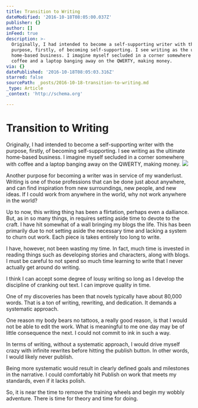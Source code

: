 ```yaml
---
title: Transition to Writing
dateModified: '2016-10-18T08:05:00.037Z'
publisher: {}
author: []
inFeed: true
description: >-
  Originally, I had intended to become a self-supporting writer with the
  purpose, firstly, of becoming self-supporting. I see writing as the ultimate
  home-based business. I imagine myself secluded in a corner somewhere with
  coffee and a laptop banging away on the QWERTY, making money.
via: {}
datePublished: '2016-10-18T08:05:03.316Z'
starred: false
sourcePath: _posts/2016-10-18-transition-to-writing.md
_type: Article
_context: 'http://schema.org'

---
```

# Transition to Writing

Originally, I had intended to become a self-supporting writer with the purpose, firstly, of becoming self-supporting. I see writing as the ultimate home-based business. I imagine myself secluded in a corner somewhere with coffee and a laptop banging away on the QWERTY, making money.
![](https://the-grid-user-content.s3-us-west-2.amazonaws.com/fce60c8c-00ca-4c4f-857d-f299f0898fb7.jpg)

Another purpose for becoming a writer was in service of my wanderlust. Writing is one of those professions that can be done just about anywhere, and can find inspiration from new surroundings, new people, and new ideas. If I could work from anywhere in the world, why not work anywhere in the world?

Up to now, this writing thing has been a flirtation, perhaps even a dalliance. But, as in so many things, in requires setting aside time to devote to the craft. I have hit somewhat of a wall bringing my blogs the life. This has been primarily due to not setting aside the necessary time and lacking a system to churn out work. Each piece is takes entirely too long to write.

I have, however, not been wasting my time. In fact, much time is invested in reading things such as developing stories and characters, along with blogs. I must be careful to not spend so much time learning to write that I never actually get around do writing. 

I think I can accept some degree of lousy writing so long as I develop the discipline of cranking out text. I can improve quality in time. 

One of my discoveries has been that novels typically have about 80,000 words. That is a ton of writing, rewriting, and dedication. It demands a systematic approach. 

One reason my body bears no tattoos, a really good reason, is that I would not be able to edit the work. What is meaningful to me one day may be of little consequence the next. I could not commit to ink in such a way.

In terms of writing, without a systematic approach, I would drive myself crazy with infinite rewrites before hitting the publish button. In other words, I would likely never publish. 

Being more systematic would result in clearly defined goals and milestones in the narrative. I could comfortably hit Publish on work that meets my standards, even if it lacks polish.

So, it is near the time to remove the training wheels and begin my wobbly adventure. There is time for theory and time for doing.